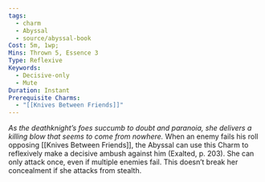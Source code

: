 ```yaml
---
tags:
  - charm
  - Abyssal
  - source/abyssal-book
Cost: 5m, 1wp; 
Mins: Thrown 5, Essence 3
Type: Reflexive
Keywords:
  - Decisive-only
  - Mute
Duration: Instant
Prerequisite Charms:
  - "[[Knives Between Friends]]"
---
```

*As the deathknight’s foes succumb to doubt and paranoia, she delivers a killing blow that seems to come from nowhere.*
When an enemy fails his roll opposing [[Knives Between Friends]], the Abyssal can use this Charm to reflexively make a decisive ambush against him (Exalted, p. 203). She can only attack once, even if multiple enemies fail. This doesn’t break her concealment if she attacks from stealth.